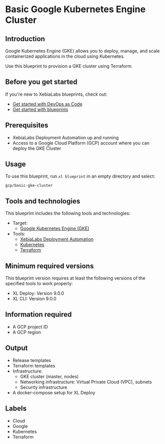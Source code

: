 # Basic Google Kubernetes Engine Cluster

## Introduction

Google Kubernetes Engine (GKE) allows you to deploy, manage, and scale containerized applications in the cloud using Kubernetes.

Use this blueprint to provision a GKE cluster using Terraform.

## Before you get started

If you're new to XebiaLabs blueprints, check out:

* [Get started with DevOps as Code](https://docs.xebialabs.com/xl-release/concept/get-started-with-devops-as-code.html)
* [Get started with blueprints](https://docs.xebialabs.com/xl-release/concept/get-started-with-blueprints.html)

## Prerequisites

* XebiaLabs Deployment Automation up and running
* Access to a Google Cloud Platform (GCP) account where you can deploy the GKE Cluster

## Usage

To use this blueprint, run `xl blueprint` in an empty directory and select:

```plain
gcp/basic-gke-cluster
```

## Tools and technologies

This blueprint includes the following tools and technologies:

* Target:
  * [Google Kubernetes Engine (GKE)](https://cloud.google.com/kubernetes-engine/)
* Tools:
  * [XebiaLabs Deployment Automation](https://xebialabs.com/products/xl-deploy/)
  * [Kubernetes](https://kubernetes.io/)
  * [Terraform](https://www.terraform.io/)

## Minimum required versions

This blueprint version requires at least the following versions of the specified tools to work properly:

* XL Deploy: Version 9.0.0
* XL CLI: Version 9.0.0

## Information required

* A GCP project ID
* A GCP region

## Output

* Release templates
* Terraform templates
* Infrastructure:
  * GKE cluster (master, nodes)
  * Networking infrastructure: Virtual Private Cloud (VPC), subnets
  * Security infrastructure
* A docker-compose setup for XL Deploy

## Labels

* Cloud
* Google
* Kubernetes
* Terraform


